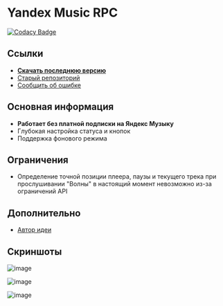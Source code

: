 # Yandex Music RPC
[![Codacy Badge](https://app.codacy.com/project/badge/Grade/e558d7c7a5f54c2bb622e0579aef337a)](https://app.codacy.com/gh/Soto4ka37/Yandex-Music-RPC/dashboard?utm_source=gh&utm_medium=referral&utm_content=&utm_campaign=Badge_grade)

## Ссылки
- [**Скачать последнюю версию**](https://github.com/Soto4ka37/Yandex-Music-RPC/releases/latest)
- [Старый репозиторий](https://github.com/Soto4ka37/Yandex-Music-RPC-Lite)
- [Сообщить об ошибке](https://github.com/Soto4ka37/Yandex-Music-RPC/issues/)
## Основная информация
- **Работает без платной подписки на Яндекс Музыку**
- Глубокая настройка статуса и кнопок
- Поддержка фонового режима

## Ограничения
- Определение точной позиции плеера, паузы и текущего трека при прослушивании "Волны" в настоящий момент невозможно из-за ограничений API

## Дополнительно
- [Автор идеи](https://zelenka.guru/threads/4728759)

## Скриншоты
![image](https://github.com/Soto4ka37/Yandex-Music-RPC/assets/62742200/57aa46d1-1479-4402-8d63-2535e729898e)

![image](https://github.com/Soto4ka37/Yandex-Music-RPC/assets/62742200/6ee0db73-fab8-4484-8ded-f89df407a331)

![image](https://github.com/Soto4ka37/Yandex-Music-RPC/assets/62742200/20647911-2650-4a07-a7ce-dfb76eca01a6)

